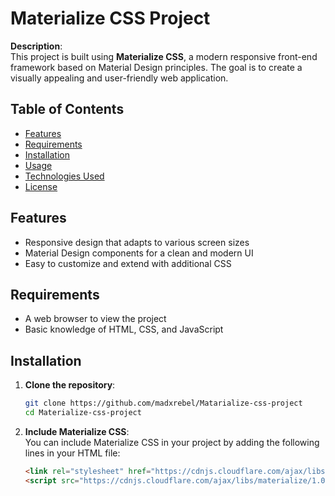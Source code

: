 # Materialize CSS Project

**Description**:  
This project is built using **Materialize CSS**, a modern responsive front-end framework based on Material Design principles. The goal is to create a visually appealing and user-friendly web application.

## Table of Contents
- [Features](#features)
- [Requirements](#requirements)
- [Installation](#installation)
- [Usage](#usage)
- [Technologies Used](#technologies-used)
- [License](#license)

## Features
- Responsive design that adapts to various screen sizes
- Material Design components for a clean and modern UI
- Easy to customize and extend with additional CSS

## Requirements
- A web browser to view the project
- Basic knowledge of HTML, CSS, and JavaScript

## Installation

1. **Clone the repository**:
    ```bash
    git clone https://github.com/madxrebel/Matarialize-css-project
    cd Materialize-css-project
    ```

2. **Include Materialize CSS**:  
   You can include Materialize CSS in your project by adding the following lines in your HTML file:
   ```html
   <link rel="stylesheet" href="https://cdnjs.cloudflare.com/ajax/libs/materialize/1.0.0/css/materialize.min.css">
   <script src="https://cdnjs.cloudflare.com/ajax/libs/materialize/1.0.0/js/materialize.min.js"></script>
